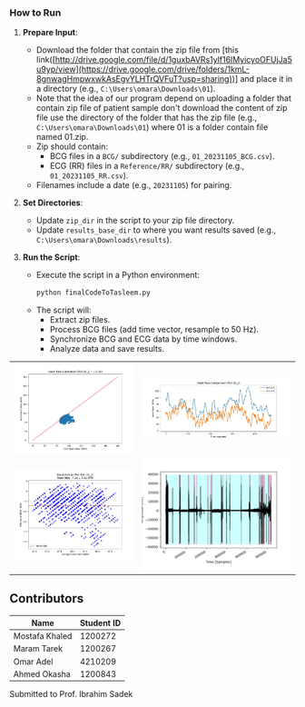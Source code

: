 

### How to Run

1. **Prepare Input**:
   - Download the folder that contain the zip file from [this link([http://drive.google.com/file/d/1guxbAVRs1ylf16IMyicyoOFUjJa5u9yp/view](https://drive.google.com/drive/folders/1kmL-8gnwagHmpwxwkAsEgvYLHTrQVFuT?usp=sharing))] and place it in a directory (e.g., `C:\Users\omara\Downloads\01`).
   - Note that the idea of our program depend on uploading a folder that contain zip file of patient sample don't download the content of zip file use the directory of the folder that has the zip file (e.g., `C:\Users\omara\Downloads\01`) where 01 is a folder contain file named 01.zip.
   - Zip should contain:
     - BCG files in a `BCG/` subdirectory (e.g., `01_20231105_BCG.csv`).
     - ECG (RR) files in a `Reference/RR/` subdirectory (e.g., `01_20231105_RR.csv`).
   - Filenames include a date (e.g., `20231105`) for pairing.

2. **Set Directories**:
   - Update `zip_dir` in the script to your zip file directory.
   - Update `results_base_dir` to where you want results saved (e.g., `C:\Users\omara\Downloads\results`).

3. **Run the Script**:
   - Execute the script in a Python environment:
     ```bash
     python finalCodeToTasleem.py
     ```
   - The script will:
     - Extract zip files.
     - Process BCG files (add time vector, resample to 50 Hz).
     - Synchronize BCG and ECG data by time windows.
     - Analyze data and save results.
<table>
  <tr>
    <td><img src="image1.png" alt="Image 1"></td>
    <td><img src="image2.png" alt="Image 2"></td>
  </tr>
  <tr>
    <td><img src="image3.png" alt="Image 3"></td>
    <td><img src="image4.png" alt="Image 4"></td>
  </tr>
</table>

## Contributors

| Name    | Student ID |
|---------|------------|
| Mostafa Khaled   | 1200272    |
| Maram Tarek    | 1200267    |
| Omar Adel | 4210209    |
| Ahmed Okasha   | 1200843    |

Submitted to Prof. Ibrahim Sadek
